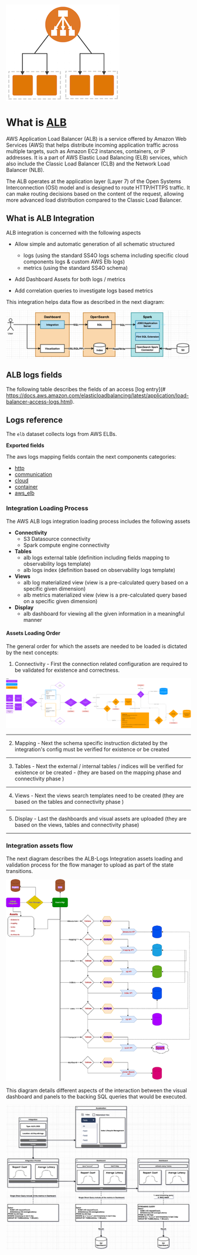 ![Alb logs](alb_logo.png)

# What is [ALB](https://docs.aws.amazon.com/elasticloadbalancing/latest/application/load-balancer-access-logs.html) 

AWS Application Load Balancer (ALB) is a service offered by Amazon Web Services (AWS) that helps distribute incoming application traffic across multiple targets, such as Amazon EC2 instances, containers, or IP addresses. It is a part of AWS Elastic Load Balancing (ELB) services, which also include the Classic Load Balancer (CLB) and the Network Load Balancer (NLB).

The ALB operates at the application layer (Layer 7) of the Open Systems Interconnection (OSI) model and is designed to route HTTP/HTTPS traffic. It can make routing decisions based on the content of the request, allowing more advanced load distribution compared to the Classic Load Balancer.


## What is ALB Integration

ALB integration is concerned with the following aspects

- Allow simple and automatic generation of all schematic structured
    - logs (using the standard SS4O logs schema including specific cloud components logs & custom AWS Elb logs)
    - metrics (using the standard SS4O schema)

- Add Dashboard Assets for both logs / metrics

- Add correlation queries to investigate logs based metrics

This integration helps data flow as described in the next diagram:

![](data-flow-diagram.png)


## ALB logs fields

The following table describes the fields of an access [log entry](# https://docs.aws.amazon.com/elasticloadbalancing/latest/application/load-balancer-access-logs.html).

## Logs reference

The `elb` dataset collects logs from AWS ELBs.

**Exported fields**

The aws logs mapping fields contain the next components categories:
 - [http](../../../../src/main/resources/schema/observability/logs/http.mapping)
 - [communication](../../../../src/main/resources/schema/observability/logs/communication.mapping)
 - [cloud](../../../../src/main/resources/schema/observability/logs/cloud.mapping)
 - [container](../../../../src/main/resources/schema/observability/logs/container.mapping)
 - [aws_elb](../../../../src/main/resources/schema/observability/logs/aws_alb.mapping)

### Integration Loading Process
The AWS ALB logs integration loading process includes the following assets
 - **Connectivity**
   - S3 Datasource connectivity
   - Spark compute engine connectivity
 - **Tables**
   - alb logs external table (definition including fields mapping to observability logs template)
   - alb logs index (definition based on observability logs template)
 - **Views**
   - alb log materialized view (view is a pre-calculated query based on a specific given dimension)
   - alb metrics materialized view (view is a pre-calculated query based on a specific given dimension)
 - **Display**
   - alb dashboard for viewing all the given information in a meaningful manner


#### Assets Loading Order 
The general order for which the assets are needed to be loaded is dictated by the next concepts:

1) Connectivity - First the connection related configuration are required to be validated for existence and correctness.

![](datasource-connection-flow.png)

---
2) Mapping - Next the schema specific instruction dictated by the integration's config must be verified for existence or be created

---
3) Tables - Next the external / internal tables / indices will be verified for existence or be created - (they are based on the mapping phase and connectivity phase )

---
4) Views - Next the views search templates need to be created (they are based on the tables and connectivity phase  )

---
5) Display - Last the dashboards and visual assets are uploaded (they are based on the views, tables and connectivity phase)

---

### Integration assets flow 
The next diagram describes the ALB-Logs Integration assets loading and validation process for the flow manager to upload as part of the state transitions. 

![](flint-integration-flow-chart.png)


This diagram details different aspects of the interaction between the visual dashboard and panels to the backing SQL queries that would be executed. 

![](alb-integration-load-assets.png)
